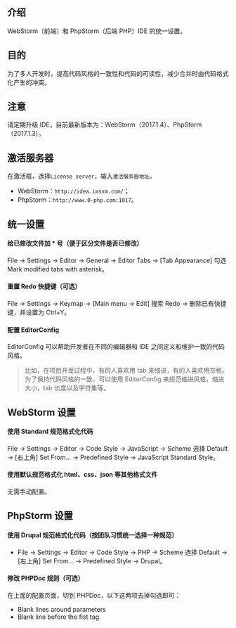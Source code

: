 ## 介绍
WebStorm（前端）和 PhpStorm（后端 PHP）IDE 的统一设置。

## 目的
为了多人开发时，提高代码风格的一致性和代码的可读性，减少合并时由代码格式化产生的冲突。

## 注意
请定期升级 IDE，目前最新版本为：WebStorm（2017.1.4）、PhpStorm（2017.1.3）。

## 激活服务器
在激活框，选择`License server`，输入`激活服务器地址`。
- WebStorm：`http://idea.imsxm.com/`；
- PhpStorm：`http://www.0-php.com:1017`。

## 统一设置
#### 给已修改文件加 * 号（便于区分文件是否已修改）
File -> Settings -> Editor -> General -> Editor Tabs -> [Tab Appearance] 勾选 Mark modified tabs with asterisk。

#### 重置 Redo 快捷键（可选）
File -> Settings -> Keymap -> [Main menu -> Edit] 搜索 Redo -> 删除已有快捷键，并设置为 Ctrl+Y。

#### 配置 EditorConfig
EditorConfig 可以帮助开发者在不同的编辑器和 IDE 之间定义和维护一致的代码风格。
> 比如，在项目开发过程中，有的人喜欢用 tab 来缩进，有的人喜欢用空格。为了保持代码风格的一致，可以使用 EditorConfig 来规范缩进风格，缩进大小，tab 长度以及字符集等。

## WebStorm 设置
#### 使用 Standard 规范格式化代码
File -> Settings -> Editor -> Code Style -> JavaScript -> Scheme 选择 Default -> [右上角] Set From... -> Predefined Style -> JavaScript Standard Style。

#### 使用默认规范格式化 html、css、json 等其他格式文件
无需手动配置。

## PhpStorm 设置
#### 使用 Drupal 规范格式化代码（按团队习惯统一选择一种规范）
- File -> Settings -> Editor -> Code Style -> PHP -> Scheme 选择 Default -> [右上角] Set From... -> Predefined Style -> Drupal。

#### 修改 PHPDoc 规则（可选）
在上面的配置页面，切到 PHPDoc，以下这两项去掉勾选即可：
- Blank lines around parameters
- Blank line before the fist tag
